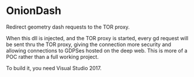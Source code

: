 # OnionDash
Redirect geometry dash requests to the TOR proxy.

When this dll is injected, and the TOR proxy is started, every gd request will be sent thru the TOR proxy, giving the connection more security and allowing connections to GDPSes hosted on the deep web. This is more of a POC rather than a full working project.

To build it, you need Visual Studio 2017.
